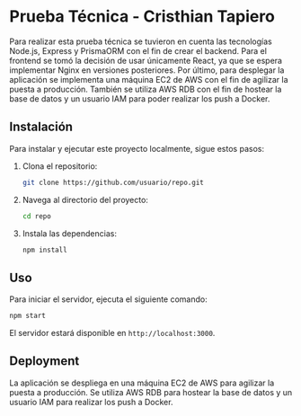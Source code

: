 # Prueba Técnica - Cristhian Tapiero

Para realizar esta prueba técnica se tuvieron en cuenta las tecnologías Node.js, Express y PrismaORM con el fin de crear el backend. Para el frontend se tomó la decisión de usar únicamente React, ya que se espera implementar Nginx en versiones posteriores. Por último, para desplegar la aplicación se implementa una máquina EC2 de AWS con el fin de agilizar la puesta a producción. También se utiliza AWS RDB con el fin de hostear la base de datos y un usuario IAM para poder realizar los push a Docker.


## Instalación
Para instalar y ejecutar este proyecto localmente, sigue estos pasos:

1. Clona el repositorio:
    ```bash
    git clone https://github.com/usuario/repo.git
    ```
2. Navega al directorio del proyecto:
    ```bash
    cd repo
    ```
3. Instala las dependencias:
    ```bash
    npm install
    ```

## Uso
Para iniciar el servidor, ejecuta el siguiente comando:
```bash
npm start
```
El servidor estará disponible en `http://localhost:3000`.

## Deployment
La aplicación se despliega en una máquina EC2 de AWS para agilizar la puesta a producción. Se utiliza AWS RDB para hostear la base de datos y un usuario IAM para realizar los push a Docker.


